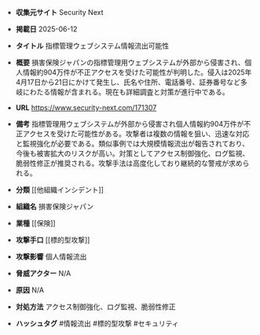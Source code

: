 - **収集元サイト**
Security Next

- **掲載日**
2025-06-12

- **タイトル**
指標管理ウェブシステム情報流出可能性

- **概要**
損害保険ジャパンの指標管理用ウェブシステムが外部から侵害され、個人情報約904万件が不正アクセスを受けた可能性が判明した。侵入は2025年4月17日から21日にかけて発生し、氏名や住所、電話番号、証券番号など多岐にわたる情報が含まれる。現在も詳細調査と対策が進行中である。

- **URL**
https://www.security-next.com/171307

- **備考**
指標管理用ウェブシステムが外部から侵害され個人情報約904万件が不正アクセスを受けた可能性がある。攻撃者は複数の情報を狙い、迅速な対応と監視強化が必要である。類似事例では大規模情報流出が報告されており、今後も被害拡大のリスクが高い。対策としてアクセス制御強化、ログ監視、脆弱性修正が推奨される。攻撃手法は高度化しており継続的な警戒が求められる。

- **分類**
[[他組織インシデント]]

- **組織名**
損害保険ジャパン

- **業種**
[[保険]]

- **攻撃手口**
[[標的型攻撃]]

- **攻撃影響**
個人情報流出

- **脅威アクター**
N/A

- **原因**
N/A

- **対処方法**
アクセス制御強化、ログ監視、脆弱性修正

- **ハッシュタグ**
#情報流出 #標的型攻撃 #セキュリティ
